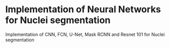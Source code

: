 # Implementation of Neural Networks for Nuclei segmentation

Implementation of CNN, FCN, U-Net, Mask RCNN and Resnet 101 for Nuclei segmentation

